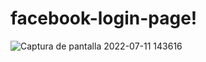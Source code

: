 # facebook-login-page!
![Captura de pantalla 2022-07-11 143616](https://user-images.githubusercontent.com/72778896/178324299-ff9b802e-3482-4594-a8b1-4e1efab8c403.png)
